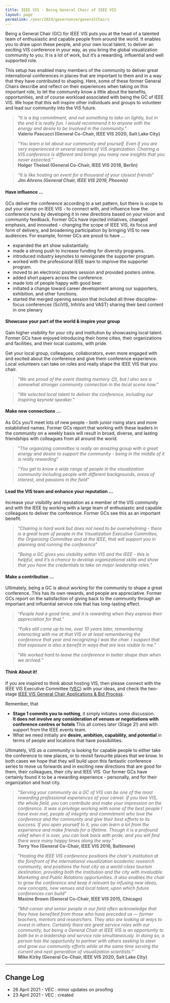 ```yaml
---
title: IEEE VIS - Being General Chair of IEEE VIS
layout: page
permalink: /year/2024/governance/generalChairs
---
```


Being a General Chair (GC) for IEEE VIS puts you at the head of a talented team of enthusiastic and capable people from around the world. It enables you to draw upon these people, and your own local talent, to deliver an exciting VIS conference in your way, as you bring the global visualization community to you. It is a lot of work, but it’s a rewarding, influential and well supported role.

This setup has enabled many members of the community to deliver great international conferences in places that are important to them and in a way that they have contributed to shaping. Here, some of these former General Chairs describe and reflect on their experiences when taking on this important role, to let the community know a little about the benefits, opportunities, and of course workload associated with being the GC of IEEE VIS. We hope that this will inspire other individuals and groups to volunteer and lead our community into the VIS future.

> “_It is a big commitment, and not something to take on lightly, but in the end it is really fun. I would recommend it to anyone with the energy and desire to be involved in the community._”<br/>
**Valerio Pascucci (General Co-Chair, IEEE VIS 2020, Salt Lake City)**

> “_You learn a lot about our community and yourself. Even if you are very experienced in several aspects of VIS organization. Chairing a VIS conference is different and brings you many new insights that you never expected._”<br/>
**Holger Theisel (General Co-Chair, IEEE VIS 2018, Berlin)**

> “_It is like hosting an event for a thousand of your closest friends_”<br/>
**_Jim Ahrens (General Chair, IEEE VIS 2019, Phoenix)_**

#### Have influence ...
GCs deliver the conference according to a set pattern, but there is scope to put your stamp on IEEE VIS - to connect with, and influence how the conference runs by developing it in new directions based on your vision and community feedback. Former GCs have injected initiatives, changed emphasis, and innovated - changing the scope of IEEE VIS, its focus and form of delivery, and broadening participation by bringing VIS to new audiences. For example, former GCs are proud to have ...
 * expanded the art show substantially.
 * made a strong push to increase funding for diversity programs.
 * introduced industry keynotes to reinvigorate the supporter program.
 * worked with the professional IEEE team to improve the supporter program.
 * moved to an electronic posters session and provided posters online.
 * added short papers across the conference.
 * made lots of people happy with good beer.
 * initiated a change toward career development among our supporters, exhibition, and other functions.
 * started the merged opening session that included all three discipline-focus conferences (SciVIS, InfoVis and VAST) sharing their best content in one plenary

#### Showcase your part of the world &amp; inspire your group
Gain higher visibility for your city and institution by showcasing local talent. Former GCs have enjoyed introducing their home cities, their organizations and facilities, and their local customs, with pride.

Get your local group, colleagues, collaborators, even more engaged with and excited about the conference and give them conference experience. Local volunteers can take on roles and really shape the IEEE VIS that you chair.

> “_We are proud of the event (lasting memory 😊), but I also see a somewhat stronger community connection in the local scene now._”

> “_We selected local talent to deliver the conference, including our inspiring keynote speaker._”

#### Make new connections …

As GCs you’ll meet lots of new people - both junior rising stars and more established names. Former GCs report that working with these leaders in the community on a weekly basis will result in broad, diverse, and lasting friendships with colleagues from all around the world.

> "_The organizing committee is really an amazing group with a great energy and desire to support the community - being in the middle of it is really rewarding_"

> "_You get to know a wide range of people in the visualization community including people with different backgrounds, areas of interest, and passions in the field_"

#### Lead the VIS team and enhance your reputation ...

Increase your visibility and reputation as a member of the VIS community and with the IEEE by working with a large team of enthusiastic and capable colleagues to deliver the conference. Former GCs see this as an important benefit.

> “_Chairing is hard work but does not need to be overwhelming - there is a great team of people in the Visualization Executive Committee, the Organising Committee and at the IEEE, that will support you in planning and running the conference_”

> “_Being a GC gives you visibility within VIS and the IEEE - this is helpful, and it’s a chance to develop organizational skills and show that you have the credentials to take on major leadership roles._”

#### Make a contribution ...

Ultimately, being a GC is about working for the community to shape a great conference. This has its own rewards, and people are appreciative. Former GCs report on the satisfaction of giving back to the community through an important and influential service role that has long-lasting effect.

> “_People had a good time, and it is rewarding when they express their appreciation for that._”

> “_Folks still come up to me, over 10 years later, remembering interacting with me at that VIS or at least remembering the conference that year and recognizing I was the chair. I suspect that that exposure is also a benefit in ways that are less visible to me._”

> “_We worked hard to leave the conference in better shape than when we arrived._”

#### Think About it!

If you are inspired to think about hosting VIS, then please connect with the IEEE VIS Executive Committee ([VEC](mailto:vec@ieeevis.org)) with your ideas, and check the two-stage [IEEE VIS General Chair Applications & Bid Process](https://ieeevis.org/governance/bids).

Remember, that
 * **Stage 1 commits you to nothing**, it simply initiates some discussion.<br/>**It does not involve any consideration of venues or negotiations with conference centres or hotels** This all comes later (Stage 2!) and with support from the IEEE events team.
 * What we need initially are **desire, ambition, capability, and potential** in terms of people and locations that have possibilities.

Ultimately, VIS _as a community_ is looking for capable people to either take the conference to new places, or to revisit favourite places that we know. In both cases we hope that they will build upon this fantastic conference series to move us forwards and in exciting new directions that are good for them, their colleagues, their city and IEEE VIS. Our former GCs have certainly found it to be a rewarding experience - personally, and for their organization and host city.

> "_Serving your community as a GC of VIS can be one of the most rewarding professional experiences of your career. If you love VIS, the whole field, you can contribute and make your impression on the conference. It was a privilege working with some of the best people I have ever met, people of integrity and commitment who love the conference and the community and give their best efforts to its success. If you open yourself to it, you can learn a lot from the experience and make friends for a lifetime. Though it is a profound relief when it is over, you can look back with pride, and you will find there were many happy times along the way._"<br/>
**Terry Yoo (General Co-Chair, IEEE VIS 2016, Baltimore)**

> "_Hosting the IEEE VIS conference positions the chair's institution at the forefront of the international visualization academic research community, and positions the host city as a world-class tourism destination, providing both the institution and the city with invaluable Marketing and Public Relations opportunities. It also enables the chair to grow the conference and keep it relevant by infusing new ideas, new concepts, new venues and local talent, upon which future conferences can build_"<br/>
**Maxine Brown (General Co-Chair, IEEE VIS 2015, Chicago)**

> “_Mid-career and senior people in our field often acknowledge that they have benefited from those who have preceded us — former teachers, mentors and researchers.  They also are looking at ways to invest in others. Certainly there are great service roles with our community, but being a General Chair at IEEE VIS is an opportunity to both be in a leadership and service role simultaneously. In doing so, a person has the opportunity to partner with others seeking to steer and grow our community efforts while at the same time serving the current and next generation of visualization scientists._”<br/>
**Mike Kirby (General Co-Chair, IEEE VIS 2020, Salt Lake City)**

---

## Change Log
* 26 April 2021 - VEC : minor updates on proofing
* 23 April 2021 - VEC : created
